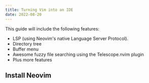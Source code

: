 ```yaml
---
title: Turning Vim into an IDE
date: 2022-08-20
---
```


This guide will include the following features:
- LSP (using Neovim's native Language Server Protocol).
- Directory tree
- Buffer menu
- Awesome fuzzy file searching using the Telescope.nvim plugin
- Plus more features

## Install Neovim
